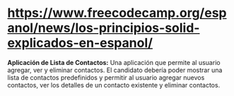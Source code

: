 # https://www.freecodecamp.org/espanol/news/los-principios-solid-explicados-en-espanol/

**Aplicación de Lista de Contactos:** Una aplicación que permite al usuario agregar, ver y eliminar contactos. El candidato debería poder mostrar una lista de contactos predefinidos y permitir al usuario agregar nuevos contactos, ver los detalles de un contacto existente y eliminar contactos.
